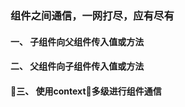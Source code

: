 <!-- 准备好好玩一把组件之前通信 -->
### 组件之间通信，一网打尽，应有尽有
#### 一、 子组件向父组件传入值或方法

#### 二、 父组件向子组件传入值或方法

#### 三、 使用context多级进行组件通信